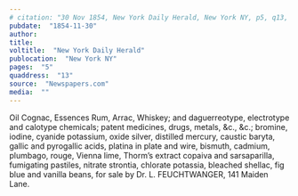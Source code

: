 ```yaml
---
# citation: "30 Nov 1854, New York Daily Herald, New York NY, p5, q13, Newspapers.com."
pubdate:  "1854-11-30"
author: 
title: 
voltitle:  "New York Daily Herald"
publocation:  "New York NY"
pages:  "5"
quaddress:  "13"
source:  "Newspapers.com"
media:  ""
---
```

Oil Cognac, Essences Rum, Arrac, Whiskey; and daguerreotype, electrotype and calotype chemicals; patent medicines, drugs, metals, &c., &c.; bromine, iodine, cyanide potassium, oxide silver, distilled mercury, caustic baryta, gallic and pyrogallic acids, platina in plate and wire, bismuth, cadmium, plumbago, rouge, Vienna lime, Thorm’s extract copaiva and sarsaparilla, fumigating pastiles, nitrate strontia, chlorate potassia, bleached shellac, fig blue and vanilla beans, for sale by Dr. L. FEUCHTWANGER, 141 Maiden Lane.

